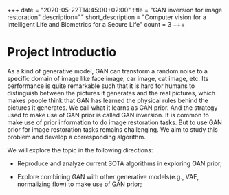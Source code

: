 +++
date = "2020-05-22T14:45:00+02:00"
title = "GAN inversion for image restoration"
description=""
short_description = "Computer vision for a Intelligent Life and Biometrics for a Secure Life"
count = 3
+++

# Project Introductio

As a kind of generative model, GAN can transform a random noise to a specific domain of image like face image, car image, cat image, etc. 
Its performance is quite remarkable such that it is hard for humans to distinguish between the pictures it generates and the real pictures, which makes people think that GAN has learned the physical rules behind the pictures it generates. We call what it learns as GAN prior. And the strategy used to make use of GAN prior is called GAN inversion. It is common to make use of prior information to do image restoration tasks.  But to use GAN prior for image restoration tasks remains challenging. We aim to study this problem and develop a corresponding algorithm.

We will explore the topic in the following directions:

- Reproduce and analyze current SOTA algorithms in exploring GAN prior;

- Explore combining GAN with other generative models(e.g., VAE, normalizing flow) to make use of GAN prior;

